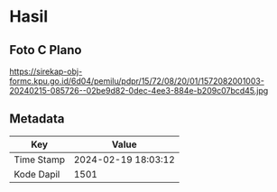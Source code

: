 # Hasil

## Foto C Plano

https://sirekap-obj-formc.kpu.go.id/6d04/pemilu/pdpr/15/72/08/20/01/1572082001003-20240215-085726--02be9d82-0dec-4ee3-884e-b209c07bcd45.jpg


## Metadata

| Key        | Value               |
| ---------- | ------------------- |
| Time Stamp | 2024-02-19 18:03:12 |
| Kode Dapil | 1501                |



